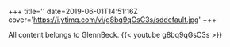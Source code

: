+++
title=''
date=2019-06-01T14:51:16Z
cover='https://i.ytimg.com/vi/g8bq9qGsC3s/sddefault.jpg'
+++

All content belongs to GlennBeck.
{{< youtube g8bq9qGsC3s >}}
